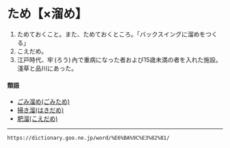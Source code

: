 # ため【×溜め】

1.  ためておくこと。また、ためておくところ。「バックスイングに溜めをつくる」
2.  こえだめ。
3.  江戸時代、牢 (ろう) 內で重病になった者および15歳未満の者を入れた施設。淺草と品川にあった。
    

#### 類語

-   [ごみ溜め(ごみため)](https://dictionary.goo.ne.jp/word/%E5%A1%B5%E6%BA%9C%E3%82%81/#jn-82017)
-   [掃き溜(はきだめ)](https://dictionary.goo.ne.jp/word/%E6%8E%83%E3%81%8D%E6%BA%9C%E3%82%81/#jn-174913)
-   [肥溜(こえだめ)](https://dictionary.goo.ne.jp/word/%E8%82%A5%E6%BA%9C%E3%82%81/#jn-75712)

---
`https://dictionary.goo.ne.jp/word/%E6%BA%9C%E3%82%81/`